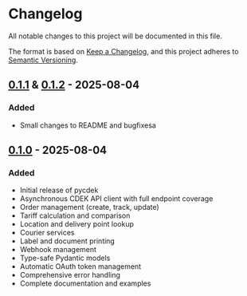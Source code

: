 # Changelog

All notable changes to this project will be documented in this file.

The format is based on [Keep a Changelog](https://keepachangelog.com/en/1.0.0/),
and this project adheres to [Semantic Versioning](https://semver.org/spec/v2.0.0.html).

## [0.1.1] & [0.1.2] - 2025-08-04

### Added
- Small changes to README and bugfixesa

## [0.1.0] - 2025-08-04

### Added
- Initial release of pycdek
- Asynchronous CDEK API client with full endpoint coverage
- Order management (create, track, update)
- Tariff calculation and comparison
- Location and delivery point lookup
- Courier services
- Label and document printing
- Webhook management
- Type-safe Pydantic models
- Automatic OAuth token management
- Comprehensive error handling
- Complete documentation and examples

[0.1.0]: https://github.com/avoidedabsence/async-cdek-api/releases/tag/v0.1.0
[0.1.1]: https://github.com/avoidedabsence/async-cdek-api/releases/tag/v0.1.1
[0.1.2]: https://github.com/avoidedabsence/async-cdek-api/releases/tag/v0.1.2
